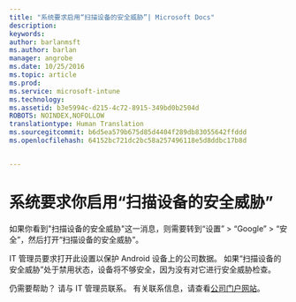 ```yaml
---
title: "系统要求启用“扫描设备的安全威胁”| Microsoft Docs"
description: 
keywords: 
author: barlanmsft
ms.author: barlan
manager: angrobe
ms.date: 10/25/2016
ms.topic: article
ms.prod: 
ms.service: microsoft-intune
ms.technology: 
ms.assetid: b3e5994c-d215-4c72-8915-349bd0b2504d
ROBOTS: NOINDEX,NOFOLLOW
translationtype: Human Translation
ms.sourcegitcommit: b6d5ea579b675d85d4404f289db83055642ffddd
ms.openlocfilehash: 64152bc721dc2bc58a257496118e5d8ddbc17b8d


---
```


# <a name="you-are-asked-to-turn-on-scan-device-for-security-threats"></a>系统要求你启用“扫描设备的安全威胁”

 如果你看到"扫描设备的安全威胁"这一消息，则需要转到“设置” > “Google” > “安全”，然后打开“扫描设备的安全威胁”。

IT 管理员要求打开此设置以保护 Android 设备上的公司数据。 如果“扫描设备的安全威胁”处于禁用状态，设备将不够安全，因为没有对它进行安全威胁检查。

仍需要帮助？ 请与 IT 管理员联系。 有关联系信息，请查看[公司门户网站](http://portal.manage.microsoft.com)。



<!--HONumber=Dec16_HO2-->


